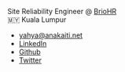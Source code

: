 Site Reliability Engineer @ [BrioHR](https://briohr.com)  
🇲🇾 Kuala Lumpur

- yahya@anakaiti.net
- [LinkedIn](https://www.linkedin.com/in/mohdyahyahrln/)
- [Github](https://github.com/anakaiti)
- [Twitter](https://twitter.com/anakaiti)
